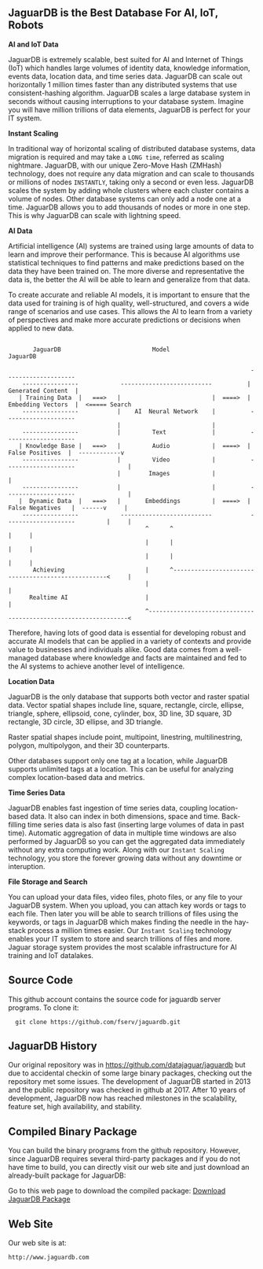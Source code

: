 
## JaguarDB is the Best Database For AI, IoT, Robots ##

**AI and IoT Data**

JaguarDB is extremely scalable, best suited for AI and Internet of Things (IoT) which handles large volumes of
identity data, knowledge information, events data, location data, and time series data.
JaguarDB can scale out horizontally 1 million times faster than any distributed systems that use
consistent-hashing algorithm. JaguarDB scales a large database system in seconds without 
causing interruptions to your database system.  Imagine you will have million trillions of data elements, 
JaguarDB is perfect for your IT system.

**Instant Scaling**

In traditional way of horizontal scaling of distributed database systems, data migration is required and may
take a `LONG time`, referred as scaling nightmare. JaguarDB, with our unique Zero-Move Hash (ZMHash) technology,
does not require any data migration and can scale to thousands or millions of nodes
`INSTANTLY`, taking only a second or even less. 
JaguarDB scales the system by adding whole clusters where each cluster contains a volume of nodes.
Other database systems can only add a node one at a time. JaguarDB allows you to add thousands of nodes
 or more in one step. This is why JaguarDB can scale with lightning speed.


**AI Data**

Artificial intelligence (AI) systems are trained using large amounts of data to learn and improve their performance. 
This is because AI algorithms use statistical techniques to find patterns and make predictions based on the data 
they have been trained on. The more diverse and representative the data is, the better the AI will be able to 
learn and generalize from that data.

To create accurate and reliable AI models, it is important to ensure that the data used for training is of high quality, 
well-structured, and covers a wide range of scenarios and use cases. This allows the AI to learn from a 
variety of perspectives and make more accurate predictions or decisions when applied to new data.


```

       JaguarDB                          Model                            JaguarDB

                                                                     --------------------
    ----------------            --------------------------          | Generated Content  |
   | Training Data  |   ===>   |                          |  ====>  | Embedding Vectors  |  <===== Search
    ----------------           |    AI  Neural Network    |          --------------------
                               |                          |        
    ----------------           |         Text             |          --------------------    
   | Knowledge Base |   ===>   |         Audio            |  ====>  |   False Positives  |  ------------v
    ----------------           |         Video            |          --------------------               |
                               |        Images            |                                             |
    ----------------           |                          |          --------------------               |
   |  Dynamic Data  |   ===>   |       Embeddings         |  ====>  |  False Negatives   |  ------v     |
    ----------------            --------------------------           --------------------         |     |
                                       ^      ^                                                   |     |
                                       |      |                                                   |     |
                                       |      |                                                   |     |
       Achieving                       |      ^---------------------------------------------------<     |
                                       |                                                                |
      Realtime AI                      |                                                                |
                                       ^----------------------------------------------------------------<

```


Therefore, having lots of good data is essential for developing robust and accurate AI models that can be applied 
in a variety of contexts and provide value to businesses and individuals alike. Good data comes from a well-managed database
where knowledge and facts are maintained and fed to the AI systems to achieve another level of intelligence.


**Location Data**

JaguarDB is the only database that supports both vector and raster spatial data.
Vector spatial shapes include line, square, rectangle, circle, ellipse, triangle, sphere, ellipsoid, cone,
cylinder, box, 3D line, 3D square, 3D rectangle, 3D circle, 3D ellipse, and 3D triangle.

Raster spatial shapes include point, multipoint, linestring, multilinestring, polygon, multipolygon, 
and their 3D counterparts. 

Other databases support only one tag at a location, while JaguarDB supports unlimited tags at a location.
This can be useful for analyzing complex location-based data and metrics.

**Time Series Data**

JaguarDB enables fast ingestion of time series data, coupling location-based data. It also can index in both dimensions, 
space and time. Back-filling time series data is also fast (inserting large volumes of data in past time).
Automatic aggregation of data in multiple time windows are also performed by JaguarDB so you can get the
aggregated data immediately without any extra computing work. 
Along with our `Instant Scaling` technology, you 
store the forever growing data without any downtime or interuption.

**File Storage and Search**

You can upload your data files, video files, photo files, or any file to your JaguarDB system. When you upload,
you can attach key words or tags to each file. Then later you will be able to search trillions of files
using the keywords, or tags in JaguarDB which makes finding the needle in the hay-stack process a million times easier.
Our `Instant Scaling` technology enables your IT system to store and search trillions of files and more.
Jaguar storage system provides the most scalable infrastructure for AI training and IoT datalakes.


## Source Code ##
This github account contains the source code for jaguardb server programs. To clone it:

```
  git clone https://github.com/fserv/jaguardb.git

```

## JaguarDB History ##

Our original repository was in https://github.com/datajaguar/jaguardb but due to accidental checkin of some large
binary packages, checking out the repository met some issues. The development of JaguarDB started in 2013 and 
the public repository was checked in github at 2017. After 10 years of development, JaguarDB now has reached milestones
in the scalability, feature set, high availability, and stability.

## Compiled Binary Package ##
You can build the binary programs from the github repository. However, since JaguarDB requires several
third-party packages and if you do not have time to build, you can directly visit our web site and just download
an already-built package for JaguarDB:

Go to this web page to download the compiled package:  [Download JaguarDB Package](http://www.jaguardb.com/download.php)


## Web Site

Our web site is at:   

    http://www.jaguardb.com


